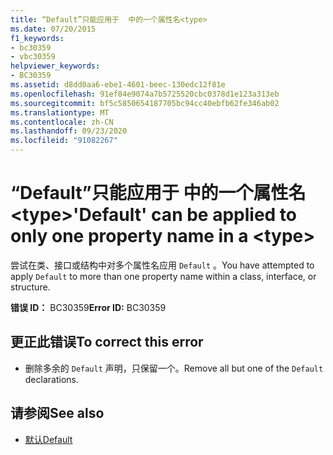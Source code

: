 ```yaml
---
title: “Default”只能应用于  中的一个属性名<type>
ms.date: 07/20/2015
f1_keywords:
- bc30359
- vbc30359
helpviewer_keywords:
- BC30359
ms.assetid: d8dd0aa6-ebe1-4601-beec-130edc12f81e
ms.openlocfilehash: 91ef84e9074a7b5725520cbc0378d1e123a313eb
ms.sourcegitcommit: bf5c5850654187705bc94cc40ebfb62fe346ab02
ms.translationtype: MT
ms.contentlocale: zh-CN
ms.lasthandoff: 09/23/2020
ms.locfileid: "91082267"
---
```

# <a name="default-can-be-applied-to-only-one-property-name-in-a-type"></a><span data-ttu-id="b561f-102">“Default”只能应用于  中的一个属性名\<type></span><span class="sxs-lookup"><span data-stu-id="b561f-102">'Default' can be applied to only one property name in a \<type></span></span>

<span data-ttu-id="b561f-103">尝试在类、接口或结构中对多个属性名应用 `Default` 。</span><span class="sxs-lookup"><span data-stu-id="b561f-103">You have attempted to apply `Default` to more than one property name within a class, interface, or structure.</span></span>  
  
 <span data-ttu-id="b561f-104">**错误 ID：** BC30359</span><span class="sxs-lookup"><span data-stu-id="b561f-104">**Error ID:** BC30359</span></span>  
  
## <a name="to-correct-this-error"></a><span data-ttu-id="b561f-105">更正此错误</span><span class="sxs-lookup"><span data-stu-id="b561f-105">To correct this error</span></span>  
  
- <span data-ttu-id="b561f-106">删除多余的 `Default` 声明，只保留一个。</span><span class="sxs-lookup"><span data-stu-id="b561f-106">Remove all but one of the `Default` declarations.</span></span>  
  
## <a name="see-also"></a><span data-ttu-id="b561f-107">请参阅</span><span class="sxs-lookup"><span data-stu-id="b561f-107">See also</span></span>

- [<span data-ttu-id="b561f-108">默认</span><span class="sxs-lookup"><span data-stu-id="b561f-108">Default</span></span>](../language-reference/modifiers/default.md)
